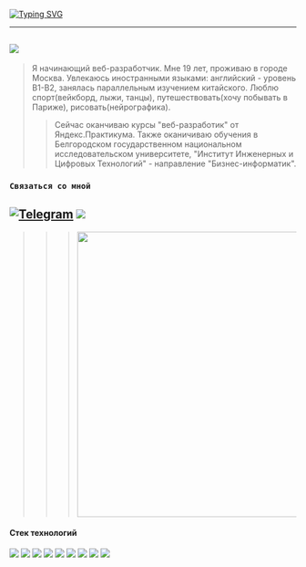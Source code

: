 [![Typing SVG](https://readme-typing-svg.herokuapp.com?color=%2336BCF7&lines=Привет+,+меня+зовут+Софа)](https://git.io/typing-svg)
<!-- Привет, меня зовут Софа 👋 -->
---
## <img src="https://img.shields.io/badge/Обо мне-white?style=for-the-badge&logo=Buy Me A Coffee&logoColor=696969"/>

> Я начинающий веб-разработчик. Мне 19 лет, проживаю в городе Москва. Увлекаюсь иностранными языками: английский - уровень В1-В2, занялась параллельным изучением китайского. Люблю спорт(вейкборд, лыжи, танцы), путешествовать(хочу побывать в Париже), рисовать(нейрографика).
>> Сейчас оканчиваю курсы "веб-разработик" от Яндекс.Практикума. Также оканичиваю обучения в  Белгородском государственном национальном исследовательском университете, "Институт Инженерных и Цифровых Технологий" - направление "Бизнес-информатик".
### `Связаться со мной`
[![Telegram](https://img.shields.io/badge/Telegram-white?style=for-the-badge&logo=Telegram&logoColor=1E90FF)](https://t.me/sofa_IV0)
<img src="https://img.shields.io/badge/Mail.Ru-white?style=for-the-badge&logo=Mail.Ru&logoColor=696969"/>
---

>>> <img src="https://github.com/abhisheknaiidu/abhisheknaiidu/raw/master/code.gif?raw=true" width="500"> 
#### Стек технологий
<img src="https://img.shields.io/badge/HTML-696969?style=for-the-badge&logo=HTML5&logoColor=red"/> <img src="https://img.shields.io/badge/CSS-696969?style=for-the-badge&logo=CSS3&logoColor=008000"/> <img src="https://img.shields.io/badge/JS-696969?style=for-the-badge&logo=HTML5&logoColor=0000FF"/> <img src="https://img.shields.io/badge/PHP-696969?style=for-the-badge&logo=PHP&logoColor=4B0082"/> <img src="https://img.shields.io/badge/GIT-696969?style=for-the-badge&logo=Git&logoColor=F05032"/> <img src="https://img.shields.io/badge/Figma-696969?style=for-the-badge&logo=Figma&logoColor=8B008B"/> <img src="https://img.shields.io/badge/Node.js-696969?style=for-the-badge&logo=Node.js&logoColor=32CD32"/> <img src="https://img.shields.io/badge/Notion-696969?style=for-the-badge&logo=Notion&logoColor=E0FFFF"/> <img src="https://img.shields.io/badge/Framework-696969?style=for-the-badge&logo=Framework7&logoColor=EE350F"/>


